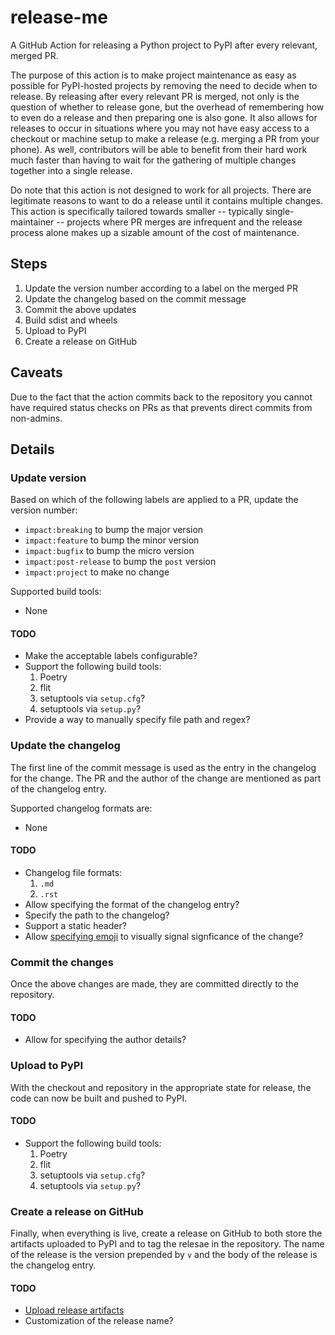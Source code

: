 # release-me
A GitHub Action for releasing a Python project to PyPI after every relevant, merged PR.

The purpose of this action is to make project maintenance as easy as possible for PyPI-hosted projects by removing the need to decide when to release. By releasing after every relevant PR is merged, not only is the question of whether to release gone, but the overhead of remembering how to even do a release and then preparing one is also gone. It also allows for releases to occur in situations where you may not have easy access to a checkout or machine setup to make a release (e.g. merging a PR from your phone). As well, contributors will be able to benefit from their hard work much faster than having to wait for the gathering of multiple changes together into a single release.

Do note that this action is not designed to work for all projects. There are legitimate reasons to want to do a release until it contains multiple changes. This action is specifically tailored towards smaller -- typically single-maintainer -- projects where PR merges are infrequent and the release process alone makes up a sizable amount of the cost of maintenance.

## Steps
1. Update the version number according to a label on the merged PR
2. Update the changelog based on the commit message
3. Commit the above updates
4. Build sdist and wheels
5. Upload to PyPI
6. Create a release on GitHub

## Caveats
Due to the fact that the action commits back to the repository you cannot have required status checks on PRs as that prevents direct commits from non-admins.

## Details
### Update version
Based on which of the following labels are applied to a PR, update the version number:

- `impact:breaking` to bump the major version
- `impact:feature` to bump the minor version
- `impact:bugfix` to bump the micro version
- `impact:post-release` to bump the `post` version
- `impact:project` to make no change

Supported build tools:
- None

#### TODO
- Make the acceptable labels configurable?
- Support the following build tools:
  1. Poetry
  1. flit
  1. setuptools via `setup.cfg`?
  1. setuptools via `setup.py`?
- Provide a way to manually specify file path and regex?

### Update the changelog
The first line of the commit message is used as the entry in the changelog for the change. The PR and the author of the change are mentioned as part of the changelog entry.

Supported changelog formats are:
- None

#### TODO
- Changelog file formats:
  1. `.md`
  1. `.rst`
- Allow specifying the format of the changelog entry?
- Specify the path to the changelog?
- Support a static header?
- Allow [specifying emoji](https://cjolowicz.github.io/posts/hypermodern-python-06-ci-cd/#documenting-releases-with-release-drafter) to visually signal signficance of the change?

### Commit the changes
Once the above changes are made, they are committed directly to the repository.

#### TODO
- Allow for specifying the author details?

### Upload to PyPI
With the checkout and repository in the appropriate state for release, the code can now be built and pushed to PyPI.

#### TODO
- Support the following build tools:
  1. Poetry
  1. flit
  1. setuptools via `setup.cfg`?
  1. setuptools via `setup.py`?

### Create a release on GitHub
Finally, when everything is live, create a release on GitHub to both store the artifacts uploaded to PyPI and to tag the relesae in the repository. The name of the release is the version prepended by `v` and the body of the release is the changelog entry.

#### TODO
- [Upload release artifacts](https://developer.github.com/v3/repos/releases/#upload-a-release-asset)
- Customization of the release name?
